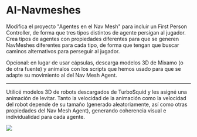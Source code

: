 # AI-Navmeshes
Modifica el proyecto "Agentes en el Nav Mesh" para incluir un First Person Controller, de forma que tres tipos distintos de agente persigan al jugador. Crea tipos de agentes con propiedades diferentes para que se generen NavMeshes diferentes para cada tipo, de forma que tengan que buscar caminos alternativos para perseguir al jugador.

Opcional: en lugar de usar cápsulas, descarga modelos 3D de Mixamo (o de otra fuente) y anímalos con los scripts que hemos usado para que se adapte su movimiento al del Nav Mesh Agent.

---

Utilicé modelos 3D de robots descargados de TurboSquid y les asigné una animación de levitar. Tanto la velocidad de la animación como la velocidad del robot depende de su tamaño (generado aleatoriamente, así como otras propiedades del Nav Mesh Agent), generando coherencia visual e individualidad para cada agente.

![](Gif-AINavmeshes.gif)
